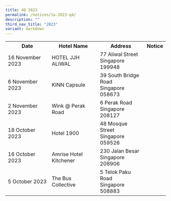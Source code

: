 ```yaml
---
title: 4Q 2023
permalink: /notices/1a-2023-q4/
description: ""
third_nav_title: "2023"
variant: markdown
---
```

<table>
	<tbody><tr>
		<th>Date</th>
		<th>Hotel Name</th>
		<th>Address</th>
		<th>Notice</th>
	</tr>
								<tr>
		<td>16 November 2023</td>
		<td>HOTEL JJH ALIWAL</td>
		<td>77 Aliwal Street<br>Singapore 199948 </td>
		<td><a href="/files/HOTEL_JJH_ALIWAL.pdf"></a></td>
	</tr>
						<tr>
		<td>6 November 2023</td>
		<td>KINN Capsule</td>
		<td>39 South Bridge Road<br>Singapore 058673 </td>
		<td><a href="/files/KINN Capsule.pdf"></a></td>
	</tr>
				<tr>
		<td>2 November 2023</td>
		<td>Wink @ Perak Road</td>
		<td>6 Perak Road<br>Singapore 208127 </td>
		<td><a href="/files/Wink @ Perak Road.pdf"></a></td>
	</tr>
					<tr>
		<td>18 October 2023</td>
		<td>Hotel 1900</td>
		<td>48 Mosque Street<br>Singapore 059526</td>
		<td><a href="/files/Hotel 1900.pdf"></a></td>
	</tr>
			<tr>
		<td>16 October 2023</td>
		<td>Amrise Hotel Kitchener</td>
		<td>230 Jalan Besar<br>Singapore 208906</td>
		<td><a href="/files/Amrise Hotel Kitchener.pdf"></a></td>
	</tr>
	<tr>
		<td>5 October 2023</td>
		<td>The Bus Collective</td>
		<td>5 Telok Paku Road<br>Singapore 508883</td>
		<td><a href="/files/The Bus Collective.pdf"></a></td>
	</tr>
<tr></tr></tbody></table>